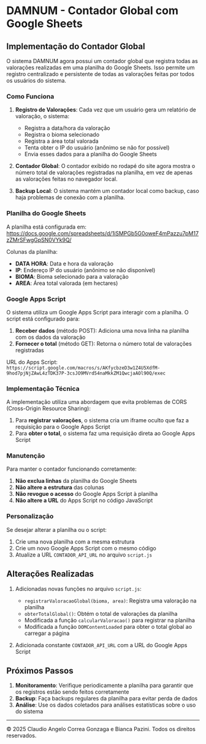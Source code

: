 # DAMNUM - Contador Global com Google Sheets

## Implementação do Contador Global

O sistema DAMNUM agora possui um contador global que registra todas as valorações realizadas em uma planilha do Google Sheets. Isso permite um registro centralizado e persistente de todas as valorações feitas por todos os usuários do sistema.

### Como Funciona

1. **Registro de Valorações**: Cada vez que um usuário gera um relatório de valoração, o sistema:
   - Registra a data/hora da valoração
   - Registra o bioma selecionado
   - Registra a área total valorada
   - Tenta obter o IP do usuário (anônimo se não for possível)
   - Envia esses dados para a planilha do Google Sheets

2. **Contador Global**: O contador exibido no rodapé do site agora mostra o número total de valorações registradas na planilha, em vez de apenas as valorações feitas no navegador local.

3. **Backup Local**: O sistema mantém um contador local como backup, caso haja problemas de conexão com a planilha.

### Planilha do Google Sheets

A planilha está configurada em:
https://docs.google.com/spreadsheets/d/1iSMPGb5G0oweF4mPazzu7pM17zZMrSFwgGpSN0VYk9Q/

Colunas da planilha:
- **DATA HORA**: Data e hora da valoração
- **IP**: Endereço IP do usuário (anônimo se não disponível)
- **BIOMA**: Bioma selecionado para a valoração
- **AREA**: Área total valorada (em hectares)

### Google Apps Script

O sistema utiliza um Google Apps Script para interagir com a planilha. O script está configurado para:

1. **Receber dados** (método POST): Adiciona uma nova linha na planilha com os dados da valoração
2. **Fornecer o total** (método GET): Retorna o número total de valorações registradas

URL do Apps Script:
`https://script.google.com/macros/s/AKfycbzeD3w1Z4U5XdfM-9hod7pjNjZAwL4zTDK37P-3csJO9MVrd54naMkkZM1QwcjaAOl90Q/exec`

### Implementação Técnica

A implementação utiliza uma abordagem que evita problemas de CORS (Cross-Origin Resource Sharing):

1. Para **registrar valorações**, o sistema cria um iframe oculto que faz a requisição para o Google Apps Script
2. Para **obter o total**, o sistema faz uma requisição direta ao Google Apps Script

### Manutenção

Para manter o contador funcionando corretamente:

1. **Não exclua linhas** da planilha do Google Sheets
2. **Não altere a estrutura** das colunas
3. **Não revogue o acesso** do Google Apps Script à planilha
4. **Não altere a URL** do Apps Script no código JavaScript

### Personalização

Se desejar alterar a planilha ou o script:

1. Crie uma nova planilha com a mesma estrutura
2. Crie um novo Google Apps Script com o mesmo código
3. Atualize a URL `CONTADOR_API_URL` no arquivo `script.js`

## Alterações Realizadas

1. Adicionadas novas funções no arquivo `script.js`:
   - `registrarValoracaoGlobal(bioma, area)`: Registra uma valoração na planilha
   - `obterTotalGlobal()`: Obtém o total de valorações da planilha
   - Modificada a função `calcularValoracao()` para registrar na planilha
   - Modificada a função `DOMContentLoaded` para obter o total global ao carregar a página

2. Adicionada constante `CONTADOR_API_URL` com a URL do Google Apps Script

## Próximos Passos

1. **Monitoramento**: Verifique periodicamente a planilha para garantir que os registros estão sendo feitos corretamente
2. **Backup**: Faça backups regulares da planilha para evitar perda de dados
3. **Análise**: Use os dados coletados para análises estatísticas sobre o uso do sistema

---

© 2025 Claudio Angelo Correa Gonzaga e Bianca Pazini. Todos os direitos reservados.

